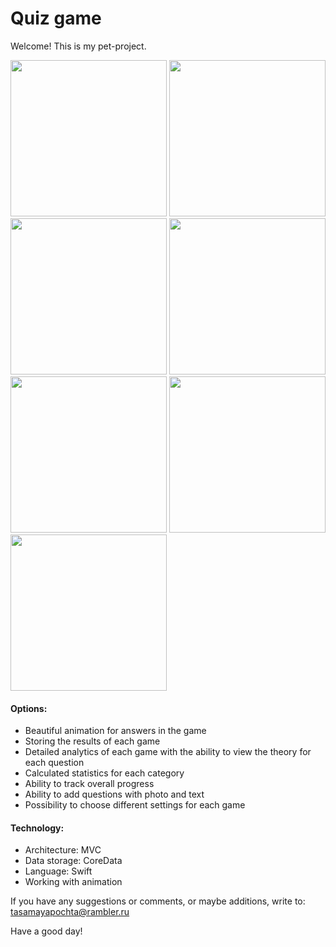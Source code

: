 # Quiz game
Welcome!
This is my pet-project.

<img src="https://user-images.githubusercontent.com/95617906/200870891-6277fe0f-3719-4007-9f4e-2d9c35590582.jpg" width="250" /> <img src="https://user-images.githubusercontent.com/95617906/200870926-e7d7c7d2-3ea6-4423-b449-7167466c7a73.jpg" width="250" /> <img src="https://user-images.githubusercontent.com/95617906/200870955-265bb623-56cd-4128-9872-4a1a3aa0684f.jpg" width="250" /> <img src="https://user-images.githubusercontent.com/95617906/200870974-16ac9c27-ad7c-4669-9467-179ed6e73f64.jpg" width="250" /> <img src="https://user-images.githubusercontent.com/95617906/200871028-29f1a081-beeb-4a24-8190-e973db6183f4.jpg" width="250" /> <img src="https://user-images.githubusercontent.com/95617906/200871067-e32ce82f-e014-4699-a66b-ebd1d6e11d9a.jpg" width="250" /> <img src="https://user-images.githubusercontent.com/95617906/200871075-3da6d529-b0a8-4fae-be23-a5bbded12b10.jpg" width="250" />

#### Options:
* Beautiful animation for answers in the game
* Storing the results of each game
* Detailed analytics of each game with the ability to view the theory for each question
* Calculated statistics for each category
* Ability to track overall progress
* Ability to add questions with photo and text
* Possibility to choose different settings for each game


#### Technology:
* Architecture: MVC
* Data storage: CoreData
* Language: Swift
* Working with animation


If you have any suggestions or comments, or maybe additions, write to: tasamayapochta@rambler.ru

Have a good day!
